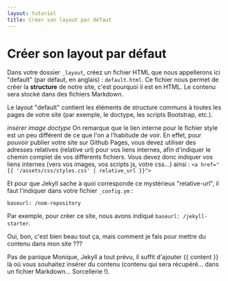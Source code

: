```yaml
---
layout: tutoriel
title: Créer son layout par défaut 
---
```

# Créer son layout par défaut

Dans votre dossier `_layout`, créez un fichier HTML que nous appellerons ici "default" (par défaut, en anglais) : `default.html`.
Ce fichier nous permet de créer la **structure** de notre site, c'est pourquoi il est en HTML. Le contenu sera stocké dans des fichiers Markdown.

Le layout "default" contient les éléments de structure communs à toutes les pages de votre site (par exemple, le doctype, les scripts Bootstrap, etc.). 

*insérer image doctype*
On remarque que le lien interne pour le fichier style est un peu différent de ce que l'on a l'habitude de voir. En effet, pour pouvoir publier votre site sur Github Pages, vous devez utiliser des adresses relatives (relative url) pour vos liens internes, afin d'indiquer le chemin complet de vos différents fichiers. 
Vous devez donc indiquer vos liens internes (vers vos images, vos scripts js, votre css...) ainsi :
`<a href="{{ '/assets/css/styles.css' | relative_url }}">`

Et pour que Jekyll sache à quoi corresponde ce mystérieux "relative-url", il faut l'indiquer dans votre fichier `_config.ym` : 
``` 
baseurl: /nom-repository
```  

Par exemple, pour créer ce site, nous avons indiqué `baseurl: /jekyll-starter`.

Oui, bon, c'est bien beau tout ça, mais comment je fais pour mettre du contenu dans mon site ???

Pas de panique Monique, Jekyll a tout prévu, il suffit d'ajouter {{ content }} là où vous souhaitez insérer du contenu (contenu qui sera récupéré... dans un fichier Markdown... Sorcellerie !).